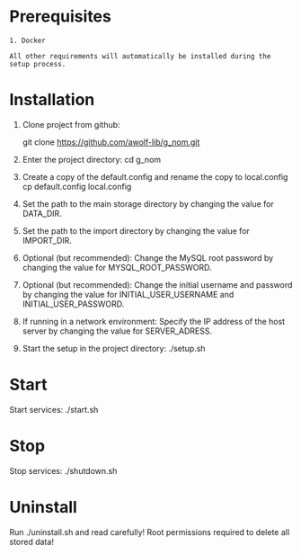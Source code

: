 # Prerequisites

    1. Docker

    All other requirements will automatically be installed during the setup process.

# Installation

1. Clone project from github:

   git clone https://github.com/awolf-lib/g_nom.git

2. Enter the project directory:
   cd g_nom

3. Create a copy of the default.config and rename the copy to local.config
   cp default.config local.config

4. Set the path to the main storage directory by changing the value for DATA_DIR.

5. Set the path to the import directory by changing the value for IMPORT_DIR.

6. Optional (but recommended): Change the MySQL root password by changing the value for MYSQL_ROOT_PASSWORD.

7. Optional (but recommended): Change the initial username and password by changing the value for INITIAL_USER_USERNAME and INITIAL_USER_PASSWORD.

8. If running in a network environment: Specify the IP address of the host server by changing the value for SERVER_ADRESS.

9. Start the setup in the project directory:
   ./setup.sh

# Start

Start services:
./start.sh

# Stop

Stop services:
./shutdown.sh

# Uninstall

Run ./uninstall.sh and read carefully! Root permissions required to delete all stored data!
